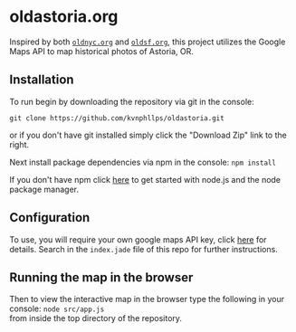 # oldastoria.org

Inspired by both [```oldnyc.org```](https://www.oldnyc.org) and [```oldsf.org```](http://www.oldsf.org), this project
 utilizes the Google Maps API to map historical photos of Astoria, OR. 
 	
## Installation

To run begin by downloading the repository via git in the console:

```git clone https://github.com/kvnphllps/oldastoria.git```

or if you don't have git installed simply click the "Download Zip" link to the right.

 Next install package dependencies via npm in the console:
 ``` npm install ```

If you don't have npm click [here](http://blog.npmjs.org/post/104272486560/getting-started-with-npm) to get started with node.js and the node package manager.

## Configuration

To use, you will require your own google maps API key, click [here](https://developers.google.com/maps/signup?hl=en) for details. Search in the ```index.jade``` file of this repo for further instructions.

## Running the map in the browser

Then to view the interactive map in the browser type the following in your console:
 ```node src/app.js```  
from inside the top directory of the repository.

